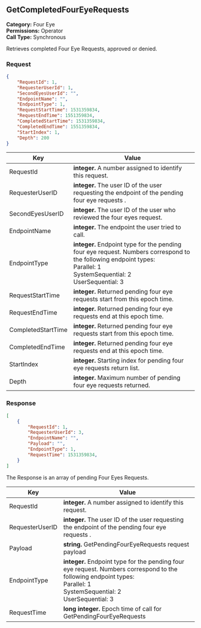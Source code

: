 ## GetCompletedFourEyeRequests

**Category:** Four Eye <br />**Permissions:** Operator <br />**Call Type:** Synchronous

Retrieves completed Four Eye Requests, approved or denied.

### Request

```json
{
    "RequestId": 1,
    "RequesterUserId": 1,
    "SecondEyesUserId": "",
    "EndpointName": "",
    "EndpointType": 1,
    "RequestStartTime": 1531359834,
    "RequestEndTime": 1551359834,
    "CompletedStartTime": 1531359834,
    "CompletedEndTime": 1551359834,
    "StartIndex": 1,
    "Depth": 200
}
```

| Key         | Value                                                        |
| ----------- | ------------------------------------------------------------ |
| RequestId      	  | **integer.** A number assigned to identify this request. |
| RequesterUserID     | **integer.** The user ID of the user requesting the endpoint of the pending four eye requests . |
| SecondEyesUserID    | **integer.** The user ID of the user who reviewed the four eyes request. |
| EndpointName    	  | **integer.** The endpoint the user tried to call. |
| EndpointType     	  | **integer.** Endpoint type for the pending four eye request. Numbers correspond to the following endpoint types: <br />Parallel: 1 <br /> SystemSequential: 2 <br /> UserSequential: 3 <br />|
| RequestStartTime    | **integer.** Returned pending four eye requests start from this epoch time.  |
| RequestEndTime	  | **integer.** Returned pending four eye requests end at this epoch time. |
| CompletedStartTime    | **integer.** Returned pending four eye requests start from this epoch time.  |
| CompletedEndTime	  | **integer.** Returned pending four eye requests end at this epoch time. |
| StartIndex      	  | **integer.** Starting index for pending four eye requests return list. |
| Depth  	     	  | **integer.** Maximum number of pending four eye requests returned. |

### Response

```json
[
	{
	    "RequestId": 1,
	    "RequesterUserId": 3,
	    "EndpointName": "",
	    "Payload": "",
	    "EndpointType": 1,
	    "RequestTime": 1531359834,
	}
]
```
The Response is an array of pending Four Eyes Requests.

| Key       | Value                                                        |
| --------- | ------------------------------------------------------------ |
| RequestId      	  | **integer.** A number assigned to identify this request. |
| RequesterUserID     | **integer.** The user ID of the user requesting the endpoint of the pending four eye requests . |
| Payload    	  | **string.** GetPendingFourEyeRequests request payload  |
| EndpointType | **integer.** Endpoint type for the pending four eye request. Numbers correspond to the following endpoint types: <br />Parallel: 1 <br /> SystemSequential: 2 <br /> UserSequential: 3 <br /> |
| RequestTime    | **long integer.** Epoch time of call for GetPendingFourEyeRequests  |
